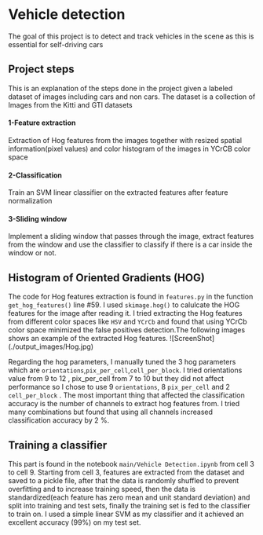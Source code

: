 # Vehicle detection
The goal of this project is to detect and track vehicles in the scene as this is essential for self-driving cars

## Project steps
This is an explanation of the steps done in the project given a labeled dataset of images including cars and non cars. The dataset is a collection of Images from the Kitti and GTI datasets

#### 1-Feature extraction
Extraction of Hog features from the images together with resized spatial information(pixel values) and color histogram of the images in YCrCB color space

#### 2-Classification
Train an SVM linear classifier on the extracted features after feature normalization

#### 3-Sliding window
Implement a sliding window that passes through the image, extract features from the window and use the classifier to classify if there is a car inside the window or not.


## Histogram of Oriented Gradients (HOG)
The code for Hog features extraction is found in `features.py` in the function `get_hog_features()` line #59.
I used `skimage.hog()` to calulcate the HOG features for the image after reading it.
I tried extracting the Hog features from different color spaces like `HSV` and `YCrCb` and found that using YCrCb color space minimized the false positives detection.The following images shows an example of the extracted Hog features.
![ScreenShot] (./output_images/Hog.jpg)

Regarding the hog parameters, I manually tuned the 3 hog parameters which are `orientations`,`pix_per_cell`,`cell_per_block`. I tried orientations value from 9 to 12 , pix_per_cell from 7 to 10 but they did not affect performance so I chose to use 9 `orientations`, 8 `pix_per_cell` and 2 `cell_per_block` . The most important thing that affected the classification accuracy is the number of channels to extract hog features from. I tried many combinations but found that using all channels increased classification accuracy by 2 %.

## Training a classifier
This part is found in the notebook `main/Vehicle Detection.ipynb` from cell 3 to cell 9. Starting from cell 3, features are extracted from the dataset and saved to a pickle file, after that the data is randomly shuffled to prevent overfitting and to increase training speed, then the data is standardized(each feature has zero mean and unit standard deviation) and split into training and test sets, finally the training set is fed to the classifier to train on. I used a simple linear SVM as my classifier and it achieved an excellent accuracy (99%) on my test set.
